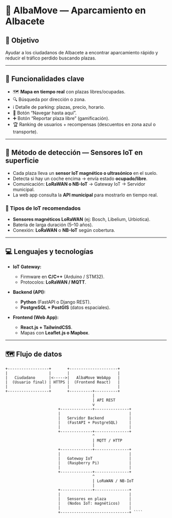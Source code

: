 # 🚗 AlbaMove — Aparcamiento en Albacete

## 🎯 Objetivo
Ayudar a los ciudadanos de Albacete a encontrar aparcamiento rápido y reducir el tráfico perdido buscando plazas.

---

## 📌 Funcionalidades clave
- 🗺️ **Mapa en tiempo real** con plazas libres/ocupadas.  
- 🔍 Búsqueda por dirección o zona.  
- ℹ️ Detalle de parking: plazas, precio, horario.  
- 🧭 Botón “Navegar hasta aquí”.  
- ➕ Botón “Reportar plaza libre” (gamificación).  
- 🏆 Ranking de usuarios + recompensas (descuentos en zona azul o transporte).  

---

## 🔎 Método de detección — Sensores IoT en superficie
- Cada plaza lleva un **sensor IoT magnético o ultrasónico** en el suelo.  
- Detecta si hay un coche encima → envía estado **ocupado/libre**.  
- Comunicación: **LoRaWAN o NB-IoT** → Gateway IoT → Servidor municipal.  
- La web app consulta la **API municipal** para mostrarlo en tiempo real.  

### 🔧 Tipos de IoT recomendados
- **Sensores magnéticos LoRaWAN** (ej: Bosch, Libelium, Urbiotica).  
- Batería de larga duración (5–10 años).  
- Conexión: **LoRaWAN** o **NB-IoT** según cobertura.  

---

## 💻 Lenguajes y tecnologías
- **IoT Gateway:**  
  - Firmware en **C/C++** (Arduino / STM32).  
  - Protocolos: **LoRaWAN / MQTT**.  

- **Backend (API):**  
  - **Python** (FastAPI o Django REST).  
  - **PostgreSQL + PostGIS** (datos espaciales).  

- **Frontend (Web App):**  
  - **React.js + TailwindCSS**.  
  - Mapas con **Leaflet.js o Mapbox**.  

---

## 🗺️ Flujo de datos
```
+------------------+       +---------------------+
|                  |       |                     |
|   Ciudadano      |<----->|   AlbaMove WebApp   |
|  (Usuario final) | HTTPS |  (Frontend React)   |
|                  |       |                     |
+------------------+       +----------+----------+
                                      |
                                      | API REST
                                      v
                       +--------------+---------------+
                       |                              |
                       |   Servidor Backend           |
                       |   (FastAPI + PostgreSQL)     |
                       |                              |
                       +--------------+---------------+
                                      ^
                                      | MQTT / HTTP
                                      |
                       +--------------+---------------+
                       |                              |
                       |   Gateway IoT                |
                       |   (Raspberry Pi)             |
                       |                              |
                       +--------------+---------------+
                                      ^
                                      | LoRaWAN / NB-IoT
                                      |
                       +--------------+---------------+
                       |                              |
                       |   Sensores en plaza          |
                       |   (Nodos IoT: magnéticos)    |
                       |                              |
                       +------------------------------+ ````
